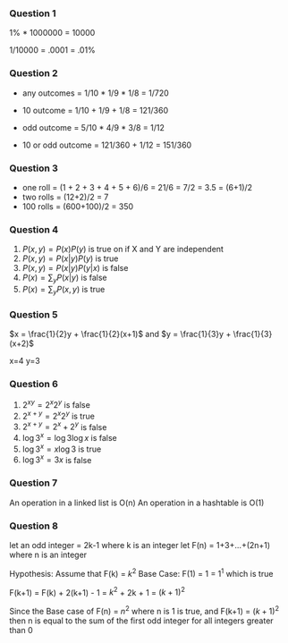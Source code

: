 ### Question 1
1% * 1000000 = 10000

1/10000 = .0001 = .01%


### Question 2
* any outcomes = 1/10 * 1/9 * 1/8 = 1/720
* 10 outcome = 1/10 + 1/9 + 1/8 = 121/360
* odd outcome = 5/10 * 4/9 * 3/8 = 1/12

* 10 or odd outcome = 121/360 + 1/12 = 151/360


### Question 3
* one roll = (1 + 2 + 3 + 4 + 5 + 6)/6 = 21/6 = 7/2 = 3.5 = (6+1)/2
* two rolls = (12+2)/2 = 7
* 100 rolls = (600+100)/2 = 350


### Question 4
1. $P(x,y) = P(x)P(y)$ is true on if X and Y are independent
2. $P(x,y) = P(x|y)P(y)$ is true
3. $P(x,y) = P(x|y)P(y|x)$ is false
4. $P(x) = \sum_y P(x|y)$ is false
5. $P(x) = \sum_y P(x,y)$ is true


### Question 5
$x = \frac{1}{2}y + \frac{1}{2}(x+1)$ and $y = \frac{1}{3}y + \frac{1}{3}(x+2)$

x=4
y=3


### Question 6
1. $2^{xy} = 2^x2^y$ is false
2. $2^{x+y} = 2^x2^y$ is true
3. $2^{x+y} = 2^x+2^y$ is false
4. $\log{3^x} = \log{3}\log{x}$ is false
5. $\log{3^x} = x\log{3}$ is true
6. $\log{3^x} = 3x$ is false


### Question 7
An operation in a linked list is O(n)
An operation in a hashtable is O(1)


### Question 8
let an odd integer = 2k-1 where k is an integer
let F(n) = 1+3+...+(2n+1) where n is an integer

Hypothesis: Assume that F(k) = $k^{2}$
Base Case: F(1) = 1 = $1^{1}$ which is true

F(k+1) = F(k) + 2(k+1) - 1
       = $k^{2}$ + 2k + 1
       = $(k + 1)^{2}$

Since the Base case of F(n) = $n^{2}$ where n is 1 is true, and F(k+1) = $(k+1)^{2}$ 
then n is equal to the sum of the first odd integer for all integers greater than 0